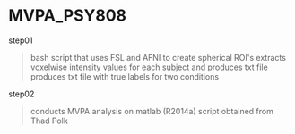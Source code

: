 # MVPA_PSY808

step01
> bash script that uses FSL and AFNI to create spherical ROI's
> extracts voxelwise intensity values for each subject and produces txt file
> produces txt file with true labels for two conditions

step02
> conducts MVPA analysis on matlab (R2014a)
> script obtained from Thad Polk
